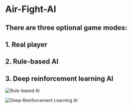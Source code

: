 # Air-Fight-AI

##  There are three optional game modes:
##      1. Real player
##      2. Rule-based AI
##      3. Deep reinforcement learning AI

![Rule-based AI](https://github.com/WangSiman-Carol/Air-Fight-AI/blob/master/Rule_basedGIF.gif)

![Deep Reinforcement Learning AI](https://github.com/WangSiman-Carol/Air-Fight-AI/blob/master/DRLGIF.gif)
